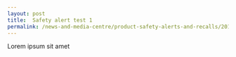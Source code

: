 ```yaml
---
layout: post
title:  Safety alert test 1
permalink: /news-and-media-centre/product-safety-alerts-and-recalls/2019-01-01-test
---
```

Lorem ipsum sit amet

